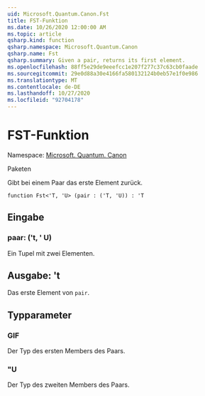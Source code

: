 ```yaml
---
uid: Microsoft.Quantum.Canon.Fst
title: FST-Funktion
ms.date: 10/26/2020 12:00:00 AM
ms.topic: article
qsharp.kind: function
qsharp.namespace: Microsoft.Quantum.Canon
qsharp.name: Fst
qsharp.summary: Given a pair, returns its first element.
ms.openlocfilehash: 88ff5e29de9eeefcc1e207f277c37c63cb0faade
ms.sourcegitcommit: 29e0d88a30e4166fa580132124b0eb57e1f0e986
ms.translationtype: MT
ms.contentlocale: de-DE
ms.lasthandoff: 10/27/2020
ms.locfileid: "92704178"
---
```

# <a name="fst-function"></a>FST-Funktion

Namespace: [Microsoft. Quantum. Canon](xref:Microsoft.Quantum.Canon)

Paketen [](https://nuget.org/packages/)


Gibt bei einem Paar das erste Element zurück.

```qsharp
function Fst<'T, 'U> (pair : ('T, 'U)) : 'T
```


## <a name="input"></a>Eingabe

### <a name="pair--tu"></a>paar: ('t, ' U)

Ein Tupel mit zwei Elementen.



## <a name="output--t"></a>Ausgabe: 't

Das erste Element von `pair`.

## <a name="type-parameters"></a>Typparameter

### <a name="t"></a>GIF

Der Typ des ersten Members des Paars.
### <a name="u"></a>"U

Der Typ des zweiten Members des Paars.